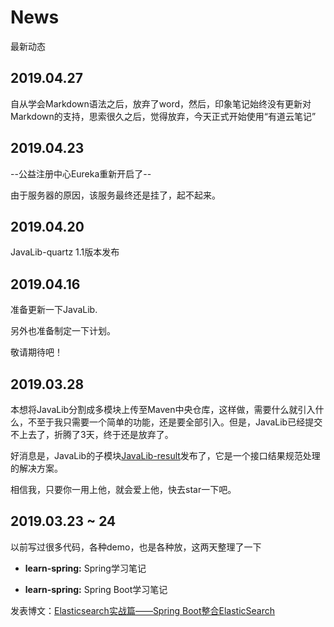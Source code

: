 # News

最新动态

## 2019.04.27

自从学会Markdown语法之后，放弃了word，然后，印象笔记始终没有更新对Markdown的支持，思索很久之后，觉得放弃，今天正式开始使用“有道云笔记”

## 2019.04.23

--公益注册中心Eureka重新开启了--

由于服务器的原因，该服务最终还是挂了，起不起来。

## 2019.04.20

JavaLib-quartz 1.1版本发布

## 2019.04.16

准备更新一下JavaLib.

另外也准备制定一下计划。

敬请期待吧！

## 2019.03.28

本想将JavaLib分割成多模块上传至Maven中央仓库，这样做，需要什么就引入什么，不至于我只需要一个简单的功能，还是要全部引入。但是，JavaLib已经提交不上去了，折腾了3天，终于还是放弃了。

好消息是，JavaLib的子模块[JavaLib-result](https://github.com/fengwenyi/JavaLib-result)发布了，它是一个接口结果规范处理的解决方案。

相信我，只要你一用上他，就会爱上他，快去star一下吧。

## 2019.03.23 ~ 24

以前写过很多代码，各种demo，也是各种放，这两天整理了一下

- **learn-spring:** Spring学习笔记

- **learn-spring:** Spring Boot学习笔记

发表博文：[Elasticsearch实战篇——Spring Boot整合ElasticSearch](https://www.jianshu.com/p/bd2da1cde6f5)
